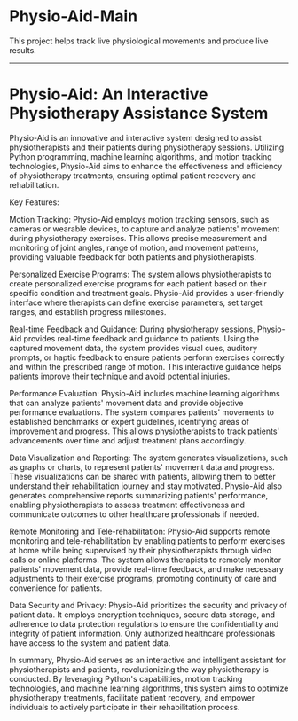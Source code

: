 # Physio-Aid-Main
This project helps track live physiological movements and produce live results.

-------------------------------------------------------------------------------------------------------------------------------


<h1> Physio-Aid: An Interactive Physiotherapy Assistance System </h1>

Physio-Aid is an innovative and interactive system designed to assist physiotherapists and their patients during physiotherapy sessions. Utilizing Python programming, machine learning algorithms, and motion tracking technologies, Physio-Aid aims to enhance the effectiveness and efficiency of physiotherapy treatments, ensuring optimal patient recovery and rehabilitation.

Key Features:

Motion Tracking: Physio-Aid employs motion tracking sensors, such as cameras or wearable devices, to capture and analyze patients' movement during physiotherapy exercises. This allows precise measurement and monitoring of joint angles, range of motion, and movement patterns, providing valuable feedback for both patients and physiotherapists.

Personalized Exercise Programs: The system allows physiotherapists to create personalized exercise programs for each patient based on their specific condition and treatment goals. Physio-Aid provides a user-friendly interface where therapists can define exercise parameters, set target ranges, and establish progress milestones.

Real-time Feedback and Guidance: During physiotherapy sessions, Physio-Aid provides real-time feedback and guidance to patients. Using the captured movement data, the system provides visual cues, auditory prompts, or haptic feedback to ensure patients perform exercises correctly and within the prescribed range of motion. This interactive guidance helps patients improve their technique and avoid potential injuries.

Performance Evaluation: Physio-Aid includes machine learning algorithms that can analyze patients' movement data and provide objective performance evaluations. The system compares patients' movements to established benchmarks or expert guidelines, identifying areas of improvement and progress. This allows physiotherapists to track patients' advancements over time and adjust treatment plans accordingly.

Data Visualization and Reporting: The system generates visualizations, such as graphs or charts, to represent patients' movement data and progress. These visualizations can be shared with patients, allowing them to better understand their rehabilitation journey and stay motivated. Physio-Aid also generates comprehensive reports summarizing patients' performance, enabling physiotherapists to assess treatment effectiveness and communicate outcomes to other healthcare professionals if needed.

Remote Monitoring and Tele-rehabilitation: Physio-Aid supports remote monitoring and tele-rehabilitation by enabling patients to perform exercises at home while being supervised by their physiotherapists through video calls or online platforms. The system allows therapists to remotely monitor patients' movement data, provide real-time feedback, and make necessary adjustments to their exercise programs, promoting continuity of care and convenience for patients.

Data Security and Privacy: Physio-Aid prioritizes the security and privacy of patient data. It employs encryption techniques, secure data storage, and adherence to data protection regulations to ensure the confidentiality and integrity of patient information. Only authorized healthcare professionals have access to the system and patient data.

In summary, Physio-Aid serves as an interactive and intelligent assistant for physiotherapists and patients, revolutionizing the way physiotherapy is conducted. By leveraging Python's capabilities, motion tracking technologies, and machine learning algorithms, this system aims to optimize physiotherapy treatments, facilitate patient recovery, and empower individuals to actively participate in their rehabilitation process.
